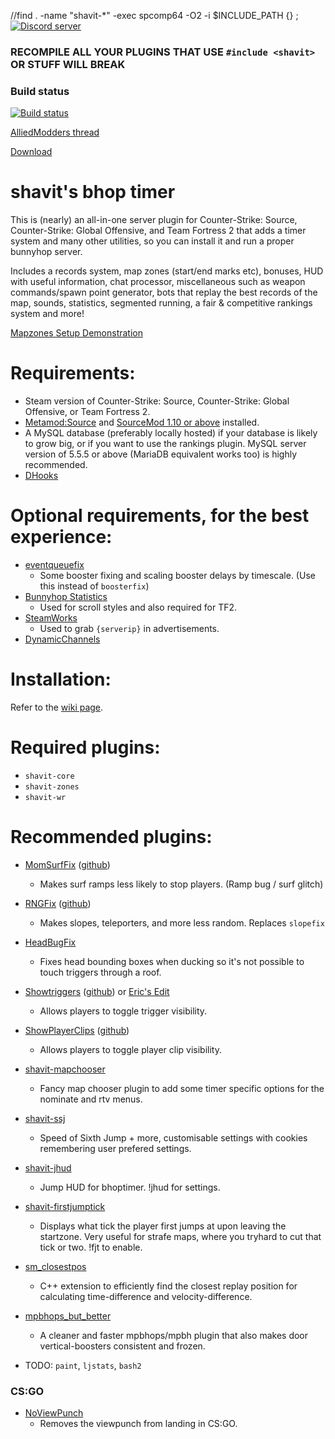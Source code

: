 //find . -name "shavit-*" -exec spcomp64 -O2 -i $INCLUDE_PATH {} ;
[![Discord server](https://discordapp.com/api/guilds/389675819959844865/widget.png?style=shield)](https://discord.gg/jyA9q5k)

### RECOMPILE ALL YOUR PLUGINS THAT USE `#include <shavit>` OR STUFF WILL BREAK

### Build status
[![Build status](https://travis-ci.org/shavitush/bhoptimer.svg?branch=master)](https://travis-ci.org/shavitush/bhoptimer)

[AlliedModders thread](https://forums.alliedmods.net/showthread.php?t=265456)

[Download](https://github.com/shavitush/bhoptimer/releases)

# shavit's bhop timer

This is (nearly) an all-in-one server plugin for Counter-Strike: Source, Counter-Strike: Global Offensive, and Team Fortress 2 that adds a timer system and many other utilities, so you can install it and run a proper bunnyhop server.

Includes a records system, map zones (start/end marks etc), bonuses, HUD with useful information, chat processor, miscellaneous such as weapon commands/spawn point generator, bots that replay the best records of the map, sounds, statistics, segmented running, a fair & competitive rankings system and more!

[Mapzones Setup Demonstration](https://youtu.be/OXFMGm40F6c)

# Requirements:
* Steam version of Counter-Strike: Source, Counter-Strike: Global Offensive, or Team Fortress 2.
* [Metamod:Source](https://www.sourcemm.net/downloads.php?branch=stable) and [SourceMod 1.10 or above](https://www.sourcemod.net/downloads.php?branch=stable) installed.
* A MySQL database (preferably locally hosted) if your database is likely to grow big, or if you want to use the rankings plugin. MySQL server version of 5.5.5 or above (MariaDB equivalent works too) is highly recommended.
* [DHooks](https://github.com/peace-maker/DHooks2/releases)

# Optional requirements, for the best experience:
* [eventqueuefix](https://github.com/hermansimensen/eventqueue-fix)
  * Some booster fixing and scaling booster delays by timescale. (Use this instead of `boosterfix`)
* [Bunnyhop Statistics](https://forums.alliedmods.net/showthread.php?t=286135)
  * Used for scroll styles and also required for TF2.
* [SteamWorks](https://forums.alliedmods.net/showthread.php?t=229556)
  * Used to grab `{serverip}` in advertisements.
* [DynamicChannels](https://github.com/Vauff/DynamicChannels)

#  Installation:
Refer to the [wiki page](https://github.com/shavitush/bhoptimer/wiki/1.-Installation-(from-source)).

# Required plugins:
- `shavit-core`
- `shavit-zones`
- `shavit-wr`

# Recommended plugins:
* [MomSurfFix](https://forums.alliedmods.net/showthread.php?p=2680743) ([github](https://github.com/GAMMACASE/MomSurfFix))
  - Makes surf ramps less likely to stop players. (Ramp bug / surf glitch)
* [RNGFix](https://forums.alliedmods.net/showthread.php?t=310825) ([github](https://github.com/jason-e/rngfix))
  - Makes slopes, teleporters, and more less random. Replaces `slopefix`
* [HeadBugFix](https://github.com/GAMMACASE/HeadBugFix)
  - Fixes head bounding boxes when ducking so it's not possible to touch triggers through a roof.
* [Showtriggers](https://forums.alliedmods.net/showthread.php?t=290356) ([github](https://github.com/1ci/showtriggers)) or [Eric's Edit](https://github.com/ecsr/showtriggers)
  - Allows players to toggle trigger visibility.
* [ShowPlayerClips](https://forums.alliedmods.net/showthread.php?p=2661942) ([github](https://github.com/GAMMACASE/ShowPlayerClips))
  - Allows players to toggle player clip visibility.
* [shavit-mapchooser](https://github.com/mbhound/shavit-mapchooser)
  - Fancy map chooser plugin to add some timer specific options for the nominate and rtv menus.
* [shavit-ssj](https://github.com/Nairdaa/shavit-ssj)
  - Speed of Sixth Jump + more, customisable settings with cookies remembering user prefered settings.
* [shavit-jhud](https://github.com/blankbhop/jhud)
  - Jump HUD for bhoptimer. !jhud for settings.
* [shavit-firstjumptick](https://github.com/Nairdaa/bhoptimer-firstjumptick)
  - Displays what tick the player first jumps at upon leaving the startzone. Very useful for strafe maps, where you tryhard to cut that tick or two. !fjt to enable.
* [sm_closestpos](https://github.com/rtldg/sm_closestpos)
  - C++ extension to efficiently find the closest replay position for calculating time-difference and velocity-difference.
* [mpbhops_but_better](https://github.com/rtldg/mpbhops_but_working)
  - A cleaner and faster mpbhops/mpbh plugin that also makes door vertical-boosters consistent and frozen.

* TODO: `paint`, `ljstats`, `bash2`
### CS:GO
* [NoViewPunch](https://github.com/hermansimensen/NoViewPunch)
  - Removes the viewpunch from landing in CS:GO.
